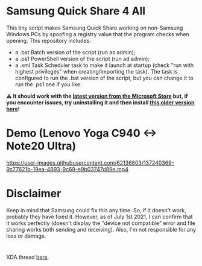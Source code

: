 # Samsung Quick Share 4 All
This tiny script makes Samsung Quick Share working on non-Samsung Windows PCs by spoofing a registry value that the program checks when opening.
This repository includes:
- a .bat Batch version of the script (run as admin);
- a .ps1 PowerShell version of the script (run ad admin);
- a .xml Task Scheduler task to make it launch at startup (check "run with highest privileges" when creating/importing the task). The task is configured to run the .bat version of the script, but you can change it to run the .ps1 one if you like.

**⚠️ It should work with the [latest version from the Microsoft Store](https://www.microsoft.com/en-us/p/quick-share/9pctgdfxvzlj?SilentAuth=1&wa=wsignin1.0&activetab=pivot:overviewtab) but, if you encounter issues, try uninstalling it and then install [this older version here](https://mega.nz/file/9B4myBTS#iWj3krlMOrKTnTPfEw_qH93RoddJydzxpnPVeAgPKiQ)!**

# Demo (Lenovo Yoga C940 <-> Note20 Ultra)
https://user-images.githubusercontent.com/62136803/137240369-9c77621b-19ea-4893-9c69-e9b03747d89e.mp4

# Disclaimer
Keep in mind that Samsung could fix this any time. So, if it doesn't work, probably they have fixed it. However, as of July 1st 2021, I can confirm that it works perfectly (doesn't display the "device not compatible" error and file sharing works both sending and receiving). Also, I'm not responsible for any loss or damage.

# 
XDA thread [here](https://forum.xda-developers.com/t/samsung-quick-share-4-all-use-it-on-non-samsung-pcs.4347077/).
